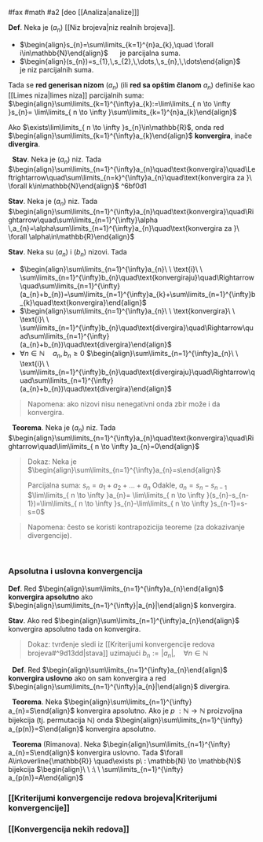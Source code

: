 #fax #math #a2 [deo [[Analiza|analize]]]

**Def**. Neka je $(a_{n})$ [[Niz brojeva|niz realnih brojeva]].
- $\begin{align}s_{n}=\sum\limits_{k=1}^{n}a_{k},\quad \forall i\in\mathbb{N}\end{align}$ $\quad$ je parcijalna suma.
- $\begin{align}(s_{n})=s_{1},\,s_{2},\,\dots,\,s_{n},\,\dots\end{align}$ $\quad$ je niz parcijalnih suma.

Tada se **red generisan nizom** $(a_{n})$ $\Big($ili **red sa opštim članom** $a_{n}$$\Big)$ definiše kao [[Limes niza|limes niza]] parcijalnih suma:
$\begin{align}\sum\limits_{k=1}^{\infty}a_{k}:=\lim\limits_{ n \to \infty }s_{n}= \lim\limits_{ n \to \infty }\sum\limits_{k=1}^{n}a_{k}\end{align}$

Ako $\exists\lim\limits_{ n \to \infty }s_{n}\in\mathbb{R}$, onda red $\begin{align}\sum\limits_{k=1}^{\infty}a_{k}\end{align}$ **konvergira**, inače **divergira**.

$\:$
**Stav**. Neka je $(a_{n})$ niz. Tada
$\begin{align}\sum\limits_{n=1}^{\infty}a_{n}\quad\text{konvergira}\quad\Leftrightarrow\quad\sum\limits_{n=k}^{\infty}a_{n}\quad\text{konvergira za }\ \forall k\in\mathbb{N}\end{align}$ ^6bf0d1

**Stav**. Neka je $(a_{n})$ niz. Tada
$\begin{align}\sum\limits_{n=1}^{\infty}a_{n}\quad\text{konvergira}\quad\Rightarrow\quad\sum\limits_{n=1}^{\infty}\alpha \,a_{n}=\alpha\sum\limits_{n=1}^{\infty}a_{n}\quad\text{konvergira za }\ \forall \alpha\in\mathbb{R}\end{align}$

**Stav**. Neka su $(a_{n})$ i $(b_{n})$ nizovi. Tada
- $\begin{align}\sum\limits_{n=1}^{\infty}a_{n}\ \ \text{i}\ \ \sum\limits_{n=1}^{\infty}b_{n}\quad\text{konvergiraju}\quad\Rightarrow\quad\sum\limits_{n=1}^{\infty}(a_{n}+b_{n})=\sum\limits_{n=1}^{\infty}a_{k}+\sum\limits_{n=1}^{\infty}b_{k}\quad\text{konvergira}\end{align}$
$\:$
- $\begin{align}\sum\limits_{n=1}^{\infty}a_{n}\ \ \text{konvergira}\ \ \text{i}\ \ \sum\limits_{n=1}^{\infty}b_{n}\quad\text{divergira}\quad\Rightarrow\quad\sum\limits_{n=1}^{\infty}(a_{n}+b_{n})\quad\text{divergira}\end{align}$
$\:$ 
- $\forall n\in \mathbb{N}\quad a_{n},\,b_{n}\geqslant0$
$\begin{align}\sum\limits_{n=1}^{\infty}a_{n}\ \ \text{i}\ \ \sum\limits_{n=1}^{\infty}b_{n}\quad\text{divergiraju}\quad\Rightarrow\quad\sum\limits_{n=1}^{\infty}(a_{n}+b_{n})\quad\text{divergira}\end{align}$
> Napomena: ako nizovi nisu nenegativni onda zbir može i da konvergira.

$\:$
**Teorema**. Neka je $(a_{n})$ niz. Tada
$\begin{align}\sum\limits_{n=1}^{\infty}a_{n}\quad\text{konvergira}\quad\Rightarrow\quad\lim\limits_{ n \to \infty }a_{n}=0\end{align}$
> Dokaz:
> Neka je $\begin{align}\sum\limits_{n=1}^{\infty}a_{n}=s\end{align}$
> 
> Parcijalna suma: $s_{n}=a_{1}+a_{2}+\dots+a_{n}$
> Odakle, $a_{n}=s_{n}-s_{n-1}$
> $\lim\limits_{ n \to \infty }a_{n}= \lim\limits_{ n \to \infty }(s_{n}-s_{n-1})=\lim\limits_{ n \to \infty }s_{n}-\lim\limits_{ n \to \infty }s_{n-1}=s-s=0$

> Napomena: često se koristi kontrapozicija teoreme (za dokazivanje divergencije).

$\:$
### Apsolutna i uslovna konvergencija

**Def**. Red $\begin{align}\sum\limits_{n=1}^{\infty}a_{n}\end{align}$ **konvergira apsolutno** ako $\begin{align}\sum\limits_{n=1}^{\infty}|a_{n}|\end{align}$ konvergira.

**Stav**. Ako red $\begin{align}\sum\limits_{n=1}^{\infty}a_{n}\end{align}$ konvergira apsolutno tada on konvergira.
> Dokaz: tvrđenje sledi iz [[Kriterijumi konvergencije redova brojeva#^9d13dd|stava]] uzimajući $b_{n}:=|a_{n}|,\quad\forall n\in\mathbb{N}$

$\:$
**Def**. Red $\begin{align}\sum\limits_{n=1}^{\infty}a_{n}\end{align}$ **konvergira uslovno** ako on sam konvergira a red $\begin{align}\sum\limits_{n=1}^{\infty}|a_{n}|\end{align}$ divergira.

$\:$
**Teorema**. Neka  $\begin{align}\sum\limits_{n=1}^{\infty} a_{n}=S\end{align}$ konvergira apsolutno. Ako je $p\ : \mathbb{N} \to \mathbb{N}$ proizvoljna bijekcija (tj. permutacija $\mathbb{N}$) onda $\begin{align}\sum\limits_{n=1}^{\infty} a_{p(n)}=S\end{align}$ konvergira apsolutno.

$\:$
**Teorema** (Rimanova). Neka  $\begin{align}\sum\limits_{n=1}^{\infty} a_{n}=S\end{align}$ konvergira uslovno. Tada $\forall A\in\overline{\mathbb{R}} \quad\exists p\ : \mathbb{N} \to \mathbb{N}$  bijekcija $\begin{align}\ \ :\ \ \sum\limits_{n=1}^{\infty} a_{p(n)}=A\end{align}$ 

### [[Kriterijumi konvergencije redova brojeva|Kriterijumi konvergencije]]
### [[Konvergencija nekih redova]] 